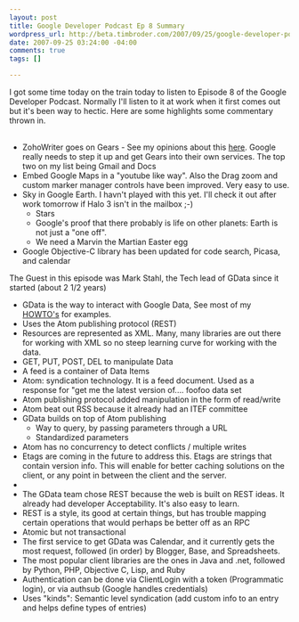 ```yaml
--- 
layout: post
title: Google Developer Podcast Ep 8 Summary
wordpress_url: http://beta.timbroder.com/2007/09/25/google-developer-podcast-ep-8-summary/
date: 2007-09-25 03:24:00 -04:00
comments: true
tags: []

---
```

I got some time today on the train today to listen to Episode 8 of the Google Developer Podcast.  Normally I'll listen to it at work when it first comes out but it's been way to hectic.  Here are some highlights some commentary thrown in.<br /><br />

<ul>
<li>ZohoWriter goes on Gears - See my opinions about this <a href="http://gpowered.blogspot.com/2007/08/google-get-in-gear.html">here</a>.  Google really needs to step it up and get Gears into their own services.  The top two on my list being Gmail and Docs</li>
<li>Embed Google Maps in a "youtube like way".  Also the Drag zoom and custom marker manager controls have been improved.  Very easy to use.</li>
<li>Sky in Google Earth.  I havn't played with this yet.  I'll check it out after work tomorrow if Halo 3 isn't in the mailbox ;-)
<ul><li>Stars</li>
<li>Google's proof that there probably is life on other planets: Earth is not just a "one off".</li>
<li>We need a Marvin the Martian Easter egg</li>
</ul></li>
<li>Google Objective-C library has been updated for code search, Picasa, and calendar</li>
</ul>

The Guest in this episode was Mark Stahl, the Tech lead of GData since it started (about 2 1/2 years)

<ul>
<li>GData is the way to interact with Google Data, See most of my <a href="http://gpowered.blogspot.com/search/label/HOWTO">HOWTO's</a> for examples.</li>
<li>Uses the Atom publishing protocol (REST)</li>
<li>Resources are represented as XML.  Many, many libraries are out there for working with XML so no steep learning curve for working with the data.</li>
<li>GET, PUT, POST, DEL to manipulate Data</li>
<li>A feed is a container of Data Items</li>
<li>Atom: syndication technology.  It is a feed document.  Used as a response for "get me the latest version of.... foofoo data set</li>
<li>Atom publishing protocol added manipulation in the form of read/write</li>
<li>Atom beat out RSS because it already had an ITEF committee</li>
<li>GData builds on top of Atom publishing
<ul>
<li>Way to query, by passing parameters through a URL</li>
<li>Standardized parameters</li>
</ul>
</li><li>Atom has no concurrency to detect conflicts / multiple writes</li>
<li>Etags are coming in the future to address this.  Etags are strings that contain version info.  This will enable for better caching solutions on the client, or any point in between the client and the server.</li>
<li>
</li><li>The GData team chose REST because the web is built on REST ideas.  It already had developer Acceptability.  It's also easy to learn. </li>
<li>REST is a style, its good at certain things, but has trouble mapping certain operations that would perhaps be better off as an RPC</li>
<li>Atomic but not transactional</li>
<li>The first service to get GData was Calendar, and it currently gets the most request, followed (in order) by Blogger, Base, and Spreadsheets.</li>
<li>The most popular client libraries are the ones in Java and .net, followed by Python, PHP, Objective C, Lisp, and Ruby</li>
<li>Authentication can be done via ClientLogin with a token (Programmatic login), or via authsub (Google handles credentials)</li>
<li>Uses "kinds": Semantic level syndication (add custom info to an entry and helps define types of entries)</li>
</ul>
